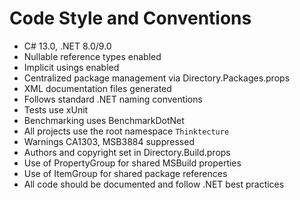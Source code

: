 # Code Style and Conventions
- C# 13.0, .NET 8.0/9.0
- Nullable reference types enabled
- Implicit usings enabled
- Centralized package management via Directory.Packages.props
- XML documentation files generated
- Follows standard .NET naming conventions
- Tests use xUnit
- Benchmarking uses BenchmarkDotNet
- All projects use the root namespace `Thinktecture`
- Warnings CA1303, MSB3884 suppressed
- Authors and copyright set in Directory.Build.props
- Use of PropertyGroup for shared MSBuild properties
- Use of ItemGroup for shared package references
- All code should be documented and follow .NET best practices
